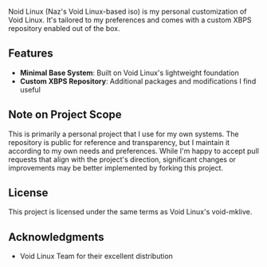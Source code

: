 Noid Linux (Naz's Void Linux-based iso) is my personal customization of Void Linux. It's tailored to my preferences and comes with a custom XBPS repository enabled out of the box.

## Features

- **Minimal Base System**: Built on Void Linux's lightweight foundation
- **Custom XBPS Repository**: Additional packages and modifications I find useful

## Note on Project Scope

This is primarily a personal project that I use for my own systems. The repository is public for reference and transparency, but I maintain it according to my own needs and preferences. While I'm happy to accept pull requests that align with the project's direction, significant changes or improvements may be better implemented by forking this project.

## License

This project is licensed under the same terms as Void Linux's void-mklive.

## Acknowledgments

- Void Linux Team for their excellent distribution
